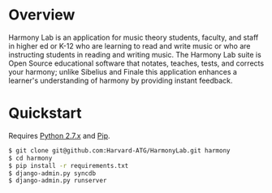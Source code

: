 # Overview

Harmony Lab is an application for music theory students, faculty, and staff in higher ed or K-12 
who are learning to read and write music or who are instructing students in reading and writing music. 
The Harmony Lab suite is Open Source educational software that notates, teaches, tests, and corrects 
your harmony; unlike Sibelius and Finale this application enhances a learner's understanding of
harmony by providing instant feedback.

# Quickstart

Requires [Python 2.7.x](http://python.org/download/releases/) and [Pip](http://www.pip-installer.org/).

```sh
$ git clone git@github.com:Harvard-ATG/HarmonyLab.git harmony
$ cd harmony
$ pip install -r requirements.txt
$ django-admin.py syncdb
$ django-admin.py runserver
```
